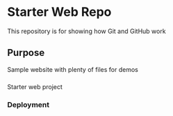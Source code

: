 # Starter Web Repo

This repository is for showing how Git and GitHub work

## Purpose

Sample website with plenty of files for demos

###

Starter web project

### Deployment

